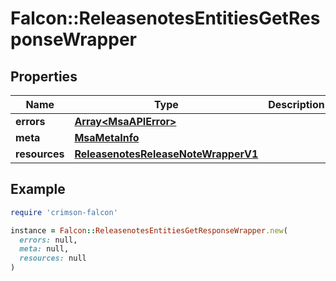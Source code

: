 # Falcon::ReleasenotesEntitiesGetResponseWrapper

## Properties

| Name | Type | Description | Notes |
| ---- | ---- | ----------- | ----- |
| **errors** | [**Array&lt;MsaAPIError&gt;**](MsaAPIError.md) |  |  |
| **meta** | [**MsaMetaInfo**](MsaMetaInfo.md) |  |  |
| **resources** | [**ReleasenotesReleaseNoteWrapperV1**](ReleasenotesReleaseNoteWrapperV1.md) |  |  |

## Example

```ruby
require 'crimson-falcon'

instance = Falcon::ReleasenotesEntitiesGetResponseWrapper.new(
  errors: null,
  meta: null,
  resources: null
)
```

